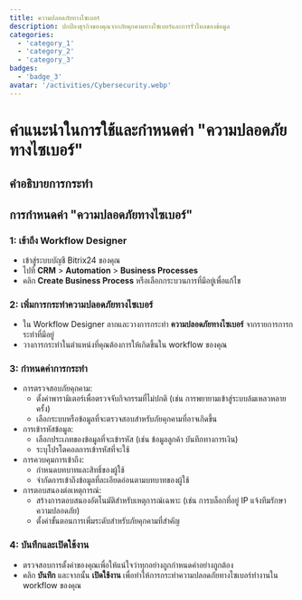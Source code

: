 ```yaml
---
title: ความปลอดภัยทางไซเบอร์
description: ปกป้องธุรกิจของคุณจากภัยคุกคามทางไซเบอร์และการรั่วไหลของข้อมูล
categories: 
  - 'category_1'
  - 'category_2'
  - 'category_3'
badges: 
  - 'badge_3'
avatar: '/activities/Cybersecurity.webp'
---
```

# คำแนะนำในการใช้และกำหนดค่า "ความปลอดภัยทางไซเบอร์"

## คำอธิบายการกระทำ

## **การกำหนดค่า "ความปลอดภัยทางไซเบอร์"**

### 1: เข้าถึง Workflow Designer
- เข้าสู่ระบบบัญชี Bitrix24 ของคุณ
- ไปที่ **CRM** > **Automation** > **Business Processes**
- คลิก **Create Business Process** หรือเลือกกระบวนการที่มีอยู่เพื่อแก้ไข

### 2: เพิ่มการกระทำความปลอดภัยทางไซเบอร์
- ใน Workflow Designer ลากและวางการกระทำ **ความปลอดภัยทางไซเบอร์** จากรายการการกระทำที่มีอยู่
- วางการกระทำในตำแหน่งที่คุณต้องการให้เกิดขึ้นใน workflow ของคุณ

### 3: กำหนดค่าการกระทำ
- การตรวจสอบภัยคุกคาม:
  - ตั้งค่าพารามิเตอร์เพื่อตรวจจับกิจกรรมที่ไม่ปกติ (เช่น การพยายามเข้าสู่ระบบล้มเหลวหลายครั้ง)
  - เลือกระบบหรือข้อมูลที่จะตรวจสอบสำหรับภัยคุกคามที่อาจเกิดขึ้น
- การเข้ารหัสข้อมูล:
  - เลือกประเภทของข้อมูลที่จะเข้ารหัส (เช่น ข้อมูลลูกค้า บันทึกทางการเงิน)
  - ระบุโปรโตคอลการเข้ารหัสที่จะใช้
- การควบคุมการเข้าถึง:
  - กำหนดบทบาทและสิทธิ์ของผู้ใช้
  - จำกัดการเข้าถึงข้อมูลที่ละเอียดอ่อนตามบทบาทของผู้ใช้
- การตอบสนองต่อเหตุการณ์:
  - สร้างการตอบสนองอัตโนมัติสำหรับเหตุการณ์เฉพาะ (เช่น การบล็อกที่อยู่ IP แจ้งทีมรักษาความปลอดภัย)
  - ตั้งค่าขั้นตอนการเพิ่มระดับสำหรับภัยคุกคามที่สำคัญ

### 4: บันทึกและเปิดใช้งาน
- ตรวจสอบการตั้งค่าของคุณเพื่อให้แน่ใจว่าทุกอย่างถูกกำหนดค่าอย่างถูกต้อง
- คลิก **บันทึก** และจากนั้น **เปิดใช้งาน** เพื่อทำให้การกระทำความปลอดภัยทางไซเบอร์ทำงานใน workflow ของคุณ